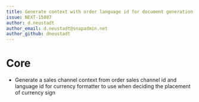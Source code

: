 ```yaml
---
title: Generate context with order language id for document generation
issue: NEXT-15087
author: d.neustadt
author_email: d.neustadt@snapadmin.net 
author_github: dneustadt
---
```

# Core
* Generate a sales channel context from order sales channel id and language id for currency formatter to use when deciding the placement of currency sign
